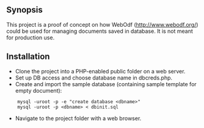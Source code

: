 ## Synopsis

This project is a proof of concept on how WebOdf (http://www.webodf.org/)
could be used for managing documents saved in database.
It is not meant for production use.

## Installation
* Clone the project into a PHP-enabled public folder on a web server.
* Set up DB access and choose database name in dbcreds.php.
* Create and import the sample database (containing sample template for empty document): 	
```
	mysql -uroot -p -e "create database <dbname>"
	mysql -uroot -p <dbname> < dbinit.sql
```
* Navigate to the project folder with a web browser.